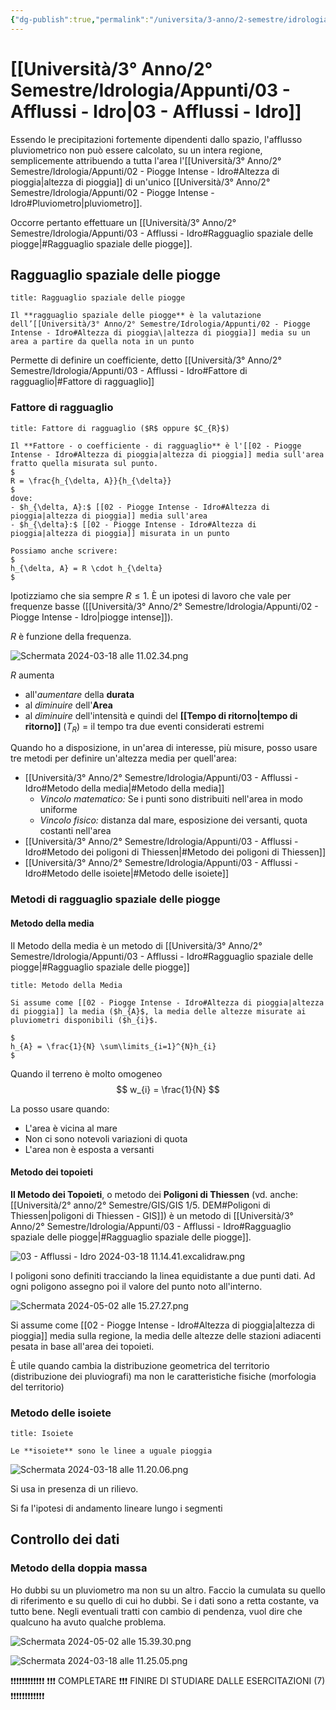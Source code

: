 ```yaml
---
{"dg-publish":true,"permalink":"/universita/3-anno/2-semestre/idrologia/appunti/03-afflussi-idro/"}
---
```


# [[Università/3° Anno/2° Semestre/Idrologia/Appunti/03 - Afflussi - Idro\|03 - Afflussi - Idro]]



Essendo le precipitazioni fortemente dipendenti dallo spazio, l'afflusso pluviometrico non può essere calcolato, su un intera regione, semplicemente attribuendo a tutta l'area l'[[Università/3° Anno/2° Semestre/Idrologia/Appunti/02 - Piogge Intense - Idro#Altezza di pioggia\|altezza di pioggia]] di un'unico [[Università/3° Anno/2° Semestre/Idrologia/Appunti/02 - Piogge Intense - Idro#Pluviometro\|pluviometro]].

Occorre pertanto effettuare un [[Università/3° Anno/2° Semestre/Idrologia/Appunti/03 - Afflussi - Idro#Ragguaglio spaziale delle piogge\|#Ragguaglio spaziale delle piogge]].

## Ragguaglio spaziale delle piogge

```ad-Definizione
title: Ragguaglio spaziale delle piogge

Il **ragguaglio spaziale delle piogge** è la valutazione dell’[[Università/3° Anno/2° Semestre/Idrologia/Appunti/02 - Piogge Intense - Idro#Altezza di pioggia\|altezza di pioggia]] media su un area a partire da quella nota in un punto

```

Permette di definire un coefficiente, detto [[Università/3° Anno/2° Semestre/Idrologia/Appunti/03 - Afflussi - Idro#Fattore di ragguaglio\|#Fattore di ragguaglio]]

### Fattore di ragguaglio

```ad-Definizione
title: Fattore di ragguaglio ($R$ oppure $C_{R}$)

Il **Fattore - o coefficiente - di ragguaglio** è l'[[02 - Piogge Intense - Idro#Altezza di pioggia|altezza di pioggia]] media sull'area fratto quella misurata sul punto.
$
R = \frac{h_{\delta, A}}{h_{\delta}}
$
dove:
- $h_{\delta, A}:$ [[02 - Piogge Intense - Idro#Altezza di pioggia|altezza di pioggia]] media sull'area
- $h_{\delta}:$ [[02 - Piogge Intense - Idro#Altezza di pioggia|altezza di pioggia]] misurata in un punto 

Possiamo anche scrivere:
$
h_{\delta, A} = R \cdot h_{\delta}
$

```


Ipotizziamo che sia sempre $R \le 1$. È un ipotesi di lavoro che vale per frequenze basse ([[Università/3° Anno/2° Semestre/Idrologia/Appunti/02 - Piogge Intense - Idro\|piogge intense]]).

$R$ è funzione della frequenza.

![Schermata 2024-03-18 alle 11.02.34.png](/img/user/Universit%C3%A0/3%C2%B0%20Anno/2%C2%B0%20Semestre/Idrologia/Appunti/allegati/allegati/Schermata%202024-03-18%20alle%2011.02.34.png)

$R$ aumenta
- all'*aumentare* della **durata**
- al *diminuire* dell'**Area**
- al *diminuire* dell'intensità e quindi del **[[Tempo di ritorno\|tempo di ritorno]]** ($T_{R}$) = il tempo tra due eventi considerati estremi



Quando ho a disposizione, in un'area di interesse, più misure, posso usare tre metodi per definire un'altezza media per quell'area:
- [[Università/3° Anno/2° Semestre/Idrologia/Appunti/03 - Afflussi - Idro#Metodo della media\|#Metodo della media]]
	- *Vincolo matematico:* Se i punti sono distribuiti nell'area in modo uniforme
	- *Vincolo fisico:* distanza dal mare, esposizione dei versanti, quota costanti nell'area
- [[Università/3° Anno/2° Semestre/Idrologia/Appunti/03 - Afflussi - Idro#Metodo dei poligoni di Thiessen\|#Metodo dei poligoni di Thiessen]]
- [[Università/3° Anno/2° Semestre/Idrologia/Appunti/03 - Afflussi - Idro#Metodo delle isoiete\|#Metodo delle isoiete]]

### Metodi di ragguaglio spaziale delle piogge

#### Metodo della media

Il Metodo della media è un metodo di [[Università/3° Anno/2° Semestre/Idrologia/Appunti/03 - Afflussi - Idro#Ragguaglio spaziale delle piogge\|#Ragguaglio spaziale delle piogge]]

```ad-Teo
title: Metodo della Media

Si assume come [[02 - Piogge Intense - Idro#Altezza di pioggia|altezza di pioggia]] la media ($h_{A}$, la media delle altezze misurate ai pluviometri disponibili ($h_{i}$.

$
h_{A} = \frac{1}{N} \sum\limits_{i=1}^{N}h_{i}
$

```

Quando il terreno è molto omogeneo
$$
w_{i} = \frac{1}{N}
$$

La posso usare quando:
- L'area è vicina al mare
- Non ci sono notevoli variazioni di quota
- L'area non è esposta a versanti

#### Metodo dei topoieti


**Il Metodo dei Topoieti**, o metodo dei **Poligoni di Thiessen** (vd. anche: [[Università/2° anno/2° Semestre/GIS/GIS 1/5. DEM#Poligoni di Thiessen\|poligoni di Thiessen - GIS]]) è un metodo di [[Università/3° Anno/2° Semestre/Idrologia/Appunti/03 - Afflussi - Idro#Ragguaglio spaziale delle piogge\|#Ragguaglio spaziale delle piogge]].

![03 - Afflussi - Idro 2024-03-18 11.14.41.excalidraw.png](/img/user/Excalidraw/03%20-%20Afflussi%20-%20Idro%202024-03-18%2011.14.41.excalidraw.png)


I poligoni sono definiti tracciando la linea equidistante a due punti dati. Ad ogni poligono assegno poi il valore del punto noto all'interno.

![Schermata 2024-05-02 alle 15.27.27.png](/img/user/Universit%C3%A0/3%C2%B0%20Anno/2%C2%B0%20Semestre/Idrologia/Appunti/allegati/allegati/Schermata%202024-05-02%20alle%2015.27.27.png)

Si assume come [[02 - Piogge Intense - Idro#Altezza di pioggia|altezza di pioggia]] media sulla regione, la media delle altezze delle stazioni adiacenti pesata in base all'area dei topoieti.

È utile quando cambia la distribuzione geometrica del territorio (distribuzione dei pluviografi) ma non le caratteristiche fisiche (morfologia del territorio)

### Metodo delle isoiete

```ad-Definizione
title: Isoiete

Le **isoiete** sono le linee a uguale pioggia

```

![Schermata 2024-03-18 alle 11.20.06.png](/img/user/Universit%C3%A0/3%C2%B0%20Anno/2%C2%B0%20Semestre/Idrologia/Appunti/allegati/allegati/Schermata%202024-03-18%20alle%2011.20.06.png)


Si usa in presenza di un rilievo.

Si fa l'ipotesi di andamento lineare lungo i segmenti

## Controllo dei dati
### Metodo della doppia massa

Ho dubbi su un pluviometro ma non su un altro. Faccio la cumulata su quello di riferimento e su quello di cui ho dubbi. Se i dati sono a retta costante, va tutto bene. Negli eventuali tratti con cambio di pendenza, vuol dire che qualcuno ha avuto qualche problema.

![Schermata 2024-05-02 alle 15.39.30.png](/img/user/Universit%C3%A0/3%C2%B0%20Anno/2%C2%B0%20Semestre/Idrologia/Appunti/allegati/allegati/Schermata%202024-05-02%20alle%2015.39.30.png)

![Schermata 2024-03-18 alle 11.25.05.png](/img/user/Universit%C3%A0/3%C2%B0%20Anno/2%C2%B0%20Semestre/Idrologia/Appunti/allegati/Schermata%202024-03-18%20alle%2011.25.05.png)


❗❗❗❗❗❗❗❗❗❗❗❗
❗❗❗ COMPLETARE ❗❗❗ FINIRE DI STUDIARE DALLE ESERCITAZIONI (7)
❗❗❗❗❗❗❗❗❗❗❗❗





